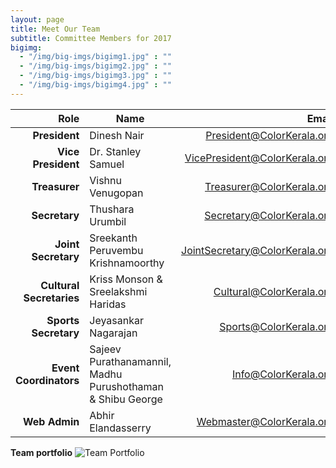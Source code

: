 ```yaml
---
layout: page
title: Meet Our Team
subtitle: Committee Members for 2017
bigimg:
  - "/img/big-imgs/bigimg1.jpg" : ""
  - "/img/big-imgs/bigimg2.jpg" : ""
  - "/img/big-imgs/bigimg3.jpg" : ""
  - "/img/big-imgs/bigimg4.jpg" : ""
---
```

|Role	                       |Name	                               |Email                         |
|---------------------------:|-------------------------------------|-----------------------------:|
|**President**	             |Dinesh Nair	                         |President@ColorKerala.org     |
|**Vice President**	         |Dr. Stanley Samuel                   |VicePresident@ColorKerala.org |
|**Treasurer**	             |Vishnu Venugopan                     |Treasurer@ColorKerala.org     | 
|**Secretary**	             |Thushara Urumbil                     |Secretary@ColorKerala.org     |
|**Joint Secretary**         |Sreekanth Peruvembu Krishnamoorthy   |JointSecretary@ColorKerala.org|
|**Cultural Secretaries**    |Kriss Monson & Sreelakshmi Haridas   |Cultural@ColorKerala.org      |
|**Sports Secretary**        |Jeyasankar Nagarajan                 |Sports@ColorKerala.org        |
|**Event Coordinators**	     |Sajeev Purathanamannil, Madhu Purushothaman & Shibu George |Info@ColorKerala.org|
|**Web Admin**	             |Abhir Elandasserry                   |Webmaster@ColorKerala.org     |

**Team portfolio**
![Team Portfolio](/img/team2017.jpg)
